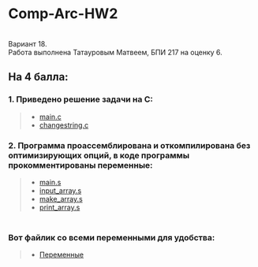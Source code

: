 # Comp-Arc-HW2

<br> Вариант 18.
<br> Работа выполнена Татауровым Матвеем, БПИ 217 на оценку 6.

## На 4 балла:
 ### 1. Приведено решение задачи на С:
   > * [main.c](https://github.com/KcasTischaWattt/Comp-Arc-HW1/blob/main/C-files/main.c)
   > * [changestring.c](https://github.com/KcasTischaWattt/Comp-Arc-HW1/blob/main/C-files/input_array.c)
   
### 2. Программа проассемблирована и откомпилирована без оптимизирующих опций, в коде программы прокомментированы переменные:
   > * [main.s](https://github.com/KcasTischaWattt/Comp-Arc-HW1/blob/main/asm-files/default/main.s)
   > * [input_array.s](https://github.com/KcasTischaWattt/Comp-Arc-HW1/blob/main/asm-files/default/input_array.s)
   > * [make_array.s](https://github.com/KcasTischaWattt/Comp-Arc-HW1/blob/main/asm-files/default/make_array.s)
   > * [print_array.s](https://github.com/KcasTischaWattt/Comp-Arc-HW1/blob/main/asm-files/default/print_array.s)
    
   ### <br> Вот файлик со всеми переменными для удобства:
   > * [Переменные](https://github.com/KcasTischaWattt/Comp-Arc-HW1/blob/main/Variables.md)
